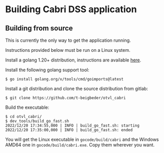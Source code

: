 # Building Cabri DSS application

## Building from source

This is currently the only way to get the application running.

Instructions provided below must be run on a Linux system.

Install a golang 1.20+ distribution, instructions are available
[here](https://go.dev/doc/install). 

Install the following golang support tool:

    $ go install golang.org/x/tools/cmd/goimports@latest

Install a git distribution and clone the source distribution from gitlab:

    $ git clone https://github.com/t-beigbeder/otvl_cabri

Build the executable:

    $ cd otvl_cabri/
    $ dev_tools/build_go_fast.sh 
    2022/12/20 17:34:55,000 | INFO | build_go_fast.sh: starting
    2022/12/20 17:35:00,000 | INFO | build_go_fast.sh: ended

You will get the Linux executable in `gocode/build/cabri`
and the Windows AMD64 one in `gocode/build/cabri.exe`. 
Copy them wherever you want.
